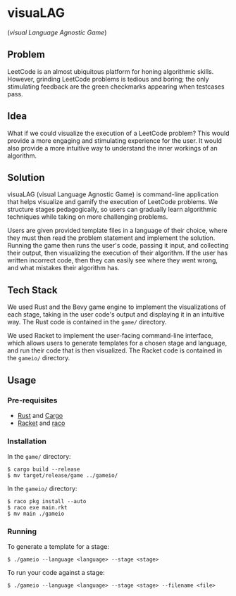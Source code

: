 # visuaLAG

(*visual Language Agnostic Game*)

## Problem

LeetCode is an almost ubiquitous platform for honing algorithmic
skills. However, grinding LeetCode problems is tedious and boring; the
only stimulating feedback are the green checkmarks appearing when
testcases pass.

## Idea

What if we could visualize the execution of a LeetCode problem? This
would provide a more engaging and stimulating experience for the
user. It would also provide a more intuitive way to understand the
inner workings of an algorithm.

## Solution

visuaLAG (visual Language Agnostic Game) is command-line application
that helps visualize and gamify the execution of LeetCode problems.
We structure stages pedagogically, so users can gradually learn
algorithmic techniques while taking on more challenging problems.

Users are given provided template files in a language of their choice,
where they must then read the problem statement and implement the
solution. Running the game then runs the user's code, passing it
input, and collecting their output, then visualizing the execution of
their algorithm. If the user has written incorrect code, then they can
easily see where they went wrong, and what mistakes their algorithm
has.

## Tech Stack

We used Rust and the Bevy game engine to implement the visualizations
of each stage, taking in the user code's output and displaying it in
an intuitive way. The Rust code is contained in the `game/` directory.

We used Racket to implement the user-facing command-line interface,
which allows users to generate templates for a chosen stage and
language, and run their code that is then visualized. The Racket code
is contained in the `gameio/` directory.

## Usage

### Pre-requisites

- [Rust](https://www.rust-lang.org/tools/install) and
  [Cargo](https://doc.rust-lang.org/cargo/getting-started/installation.html)
- [Racket](https://racket-lang.org/download/) and
  [raco](https://docs.racket-lang.org/raco/)

### Installation

In the `game/` directory:

```shell
$ cargo build --release
$ mv target/release/game ../gameio/
```

In the `gameio/` directory:

```shell
$ raco pkg install --auto
$ raco exe main.rkt
$ mv main ./gameio
```

### Running

To generate a template for a stage:

```shell
$ ./gameio --language <language> --stage <stage>
```

To run your code against a stage:

```shell
$ ./gameio --language <language> --stage <stage> --filename <file>
```
